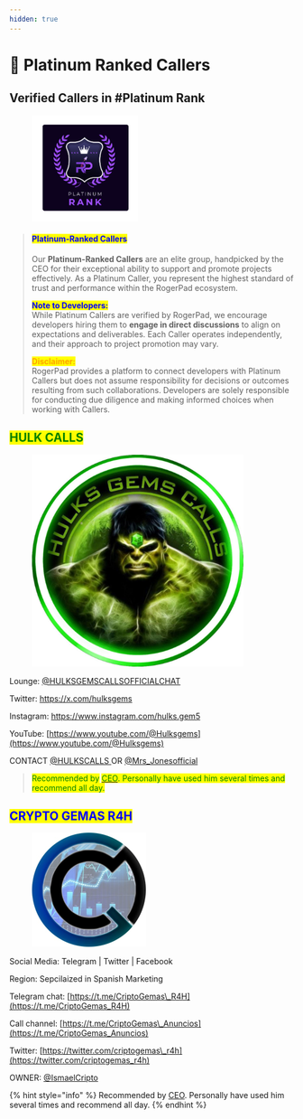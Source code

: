 ```yaml
---
hidden: true
---
```


# 🥈 Platinum Ranked Callers

## Verified Callers in #Platinum Rank

<figure><img src="../../../.gitbook/assets/4 (2).png" alt="" width="188"><figcaption></figcaption></figure>

> #### <mark style="color:blue;">**Platinum-Ranked Callers**</mark>
>
> Our **Platinum-Ranked Callers** are an elite group, handpicked by the CEO for their exceptional ability to support and promote projects effectively. As a Platinum Caller, you represent the highest standard of trust and performance within the RogerPad ecosystem.
>
> <mark style="color:blue;">**Note to Developers:**</mark>\
> While Platinum Callers are verified by RogerPad, we encourage developers hiring them to **engage in direct discussions** to align on expectations and deliverables. Each Caller operates independently, and their approach to project promotion may vary.
>
> <mark style="color:orange;">**Disclaimer:**</mark>\
> RogerPad provides a platform to connect developers with Platinum Callers but does not assume responsibility for decisions or outcomes resulting from such collaborations. Developers are solely responsible for conducting due diligence and making informed choices when working with Callers.

## <mark style="color:green;">HULK CALLS</mark>

<figure><img src="../../../.gitbook/assets/IMAGE 2025-01-19 180719.jpeg" alt="" width="375"><figcaption></figcaption></figure>

Lounge: [@HULKSGEMSCALLSOFFICIALCHAT](https://t.me/HULKSGEMSCALLSOFFICIALCHAT)

Twitter: [https://x.com/hulksgems ](https://x.com/hulksgems)

Instagram: [https://www.instagram.com/hulks.gem5 ](https://www.instagram.com/hulks.gem5)

YouTube: [https://www.youtube.com/@Hulksgems](https://www.youtube.com/@Hulksgems)

&#x20;CONTACT [@HULKSCALLS ](https://t.me/HULKSCALLS)OR [@Mrs\_Jonesofficial](https://t.me/Mrs_Jonesofficial)

> <mark style="color:green;">Recommended by</mark> [<mark style="color:green;">CEO</mark>](https://t.me/rogerpad)<mark style="color:green;">.  Personally have used him several times and recommend all day.</mark>

## &#x20;<mark style="color:blue;">CRYPTO GEMAS R4H</mark>

<figure><img src="../../../.gitbook/assets/IMAGE 2025-01-05 120032.jpeg" alt="" width="202"><figcaption></figcaption></figure>

Social Media: Telegram | Twitter | Facebook

Region: Sepcilaized in Spanish Marketing

Telegram chat: [https://t.me/CriptoGemas\_R4H](https://t.me/CriptoGemas_R4H)

Call channel: [https://t.me/CriptoGemas\_Anuncios](https://t.me/CriptoGemas_Anuncios)

Twitter: [https://twitter.com/criptogemas\_r4h](https://twitter.com/criptogemas_r4h)

OWNER: [@IsmaelCripto](https://t.me/IsmaelCripto)

{% hint style="info" %}
Recommended by [CEO](https://t.me/rogerpad).  Personally have used him several times and recommend all day.
{% endhint %}

